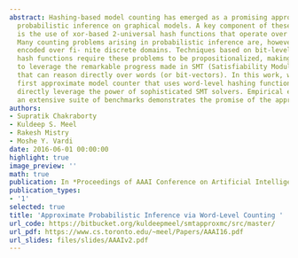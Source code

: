 ```yaml
---
abstract: Hashing-based model counting has emerged as a promising approach for large-scale
  probabilistic inference on graphical models. A key component of these techniques
  is the use of xor-based 2-universal hash functions that operate over Boolean domains.
  Many counting problems arising in probabilistic inference are, however, naturally
  encoded over fi- nite discrete domains. Techniques based on bit-level (or Boolean)
  hash functions require these problems to be propositionalized, making it impossible
  to leverage the remarkable progress made in SMT (Satisfiability Modulo Theory) solvers
  that can reason directly over words (or bit-vectors). In this work, we present the
  first approximate model counter that uses word-level hashing functions, and can
  directly leverage the power of sophisticated SMT solvers. Empirical evaluation over
  an extensive suite of benchmarks demonstrates the promise of the approach.
authors:
- Supratik Chakraborty
- Kuldeep S. Meel
- Rakesh Mistry
- Moshe Y. Vardi
date: 2016-06-01 00:00:00
highlight: true
image_preview: ''
math: true
publication: In *Proceedings of AAAI Conference on Artificial Intelligence (AAAI)*
publication_types:
- '1'
selected: true
title: 'Approximate Probabilistic Inference via Word-Level Counting '
url_code: https://bitbucket.org/kuldeepmeel/smtapproxmc/src/master/
url_pdf: https://www.cs.toronto.edu/~meel/Papers/AAAI16.pdf
url_slides: files/slides/AAAIv2.pdf
---
```


